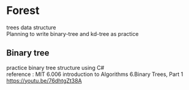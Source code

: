 # Forest
trees data structure  
Planning to write binary-tree and kd-tree as practice

## Binary tree
practice binary tree structure using C#  
reference : MIT 6.006 introduction to Algorithms 6.Binary Trees, Part 1 https://youtu.be/76dhtgZt38A
